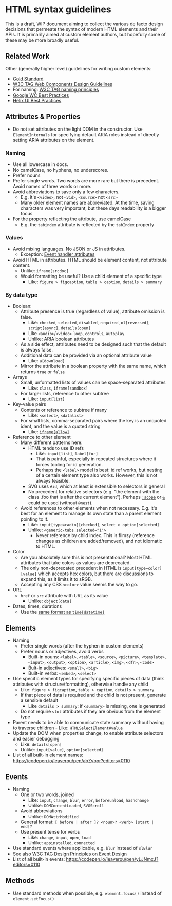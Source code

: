 # HTML syntax guidelines

This is a draft, WIP document aiming to collect the various de facto design decisions that permeate the syntax of modern HTML elements and their APIs.
It is primarily aimed at custom element authors, but hopefully some of these may be more broadly useful.

## Related Work

Other (generally higher level) guidelines for writing custom elements:

- [Gold Standard](https://github.com/webcomponents/gold-standard/wiki)
- [W3C TAG Web Components Design Guidelines](https://w3ctag.github.io/webcomponents-design-guidelines/#native-html-elements)
- For naming: [W3C TAG naming principles](https://w3ctag.github.io/design-principles/#naming-is-hard)
- [Google WC Best Practices](https://developers.google.com/web/fundamentals/web-components/best-practices)
- [Helix UI Best Practices](https://github.com/HelixDesignSystem/helix-ui/wiki/Custom-Elements)

## Attributes & Properties

- Do not set attributes on the light DOM in the constructor. Use `ElementInternals` for specifying default ARIA roles instead of directly setting ARIA attributes on the element.

### Naming
- Use all lowercase in docs. 
- No camelCase, no hyphens, no underscores.
- Prefer nouns
- Prefer single words. Two words are more rare but there is precedent. Avoid names of three words or more.
- Avoid abbreviations to save only a few characters. 
	- E.g. it's `<video>`, not `<vid>`, `<source>` not `<src>`
	- Many older element names are abbreviated. At the time, saving characters was very important, but these days readability is a bigger focus
- For the property reflecting the attribute, use camelCase
	- E.g. the `tabindex` attribute is reflected by the `tabIndex` property

### Values

- Avoid mixing languages. No JSON or JS in attributes.
	- Exception: [Event handler attributes](https://w3ctag.github.io/design-principles/#always-add-event-handlers)
- Avoid HTML in attributes. HTML should be element content, not attribute content.
	- Unlike: `iframe[srcdoc]`
	- Would formatting be useful? Use a child element of a specific type
		- Like: `figure > figcaption`, `table > caption`, `details > summary`

### By data type

- Boolean:
	- Attribute presence is true (regardless of value), attribute omission is false.
		- Like: `checked`, `selected`, `disabled`, `required`, `ol[reversed]`, `script[async]`, `details[open]`
		- Like `<audio>`/`<video>` `loop`, `controls`, `autoplay`
		- Unlike: ARIA boolean attributes
	- As a side effect, attributes need to be designed such that the default is always false.
	- Additional data can be provided via an optional attribute value
		- Like: `a[download]`
	- Mirror the attribute in a boolean property with the same name, which returns `true` or `false`
- Arrays
	- Small, unformatted lists of values can be space-separated attributes
		- Like: `class`, `iframe[sandbox]`
	- For larger lists, reference to other subtree
		- Like: `input[list]`
- Key-value pairs
	- Contents or reference to subtree if many
		- Like: `<select>`, `<datalist>`
	- For small lists, comma-separated pairs where the key is an unquoted ident, and the value is a quoted string
		- Like: [`iframe[allow]`](https://wiki.developer.mozilla.org/en-US/docs/Web/HTTP/Feature_Policy/Using_Feature_Policy#The_iframe_allow_attribute)
- Reference to other element
	- Many different patterns here:
		- HTML tends to use ID refs 
			- Like: `input[list]`, `label[for]`
			- That is painful, especially in repeated structures where it forces tooling for id generation.
			- Perhaps the `<label>` model is best: id ref works, but nesting of a certain element type also works. However, this is not always feasible.
		- SVG uses `#id`, which at least is extensible to selectors in general
		- No precedent for relative selectors (e.g. "the element with the class .foo that is after the current element"). Perhaps [`:scope`](https://drafts.csswg.org/selectors-4/#the-scope-pseudo) or [`&`](https://drafts.csswg.org/css-nesting-1/#direct) could be used (without `@nest`).
	- Avoid references to other elements when not necessary. E.g. it's best for an element to manage its own state than a parent element pointing to it. 
		- Like: `input[type=radio][checked]`, `select > option[selected]`
		- Unlike: [`<generic-tabs selected="1">`](https://genericcomponents.netlify.app/generic-tabs/demo/index.html)
			- Never reference by child index. This is flimsy (reference changes as children are added/removed), and not idiomatic to HTML.
- Color
	- Are you absolutely sure this is not presentational? Most HTML attributes that take colors as values are deprecated.
	- The only non-deprecated precedent in HTML is `input[type=color][value]` which accepts hex colors, but there are discussions to expand this, as it limits it to sRGB.
	- Accepting any CSS `<color>` value seems the way to go.
- URL
	- `href` or `src` attribute with URL as its value
		- Unlike: `object[data]`
- Dates, times, durations
	- Use the [same format as `time[datetime]`](https://html.spec.whatwg.org/multipage/text-level-semantics.html#the-time-element)

## Elements
 
- Naming
	- Prefer single words (after the hyphen in custom elements)
	- Prefer nouns or adjectives, avoid verbs
		- Built-in nouns: `<label>`, `<table>`, `<source>`, `<picture>`, `<template>`, `<input>`, `<output>`, `<option>`, `<article>`, `<img>`, `<dfn>`, `<code>`
		- Bult-in adjectives: `<small>`, `<big>`
		- Built-in verbs: `<embed>`, `<select>`
- Use specific element types for specifying specific pieces of data (think attributes with structure/formatting), otherwise handle any child 
	- Like: `figure > figcaption`, `table > caption`, `details > summary`
	- If that piece of data is required and the child is not present, generate a sensible default
		- Like `details > summary`: if `<summary>` is missing, one is generated
	- Do not require `slot` attributes if they are obvious from the element type
- Parent needs to be able to communicate state summary without having to traverse children
		- Like: `HTMLSelectElement#value`
- Update the DOM when properties change, to enable attribute selectors and easier debugging
	- Like: `details[open]`
	- Unlike: `input[value]`, `option[selected]`
- List of all built-in element names: https://codepen.io/leaverou/pen/abZvbor?editors=0110

## Events

- Naming
	- One or two words, joined 
		- Like: `input`, `change`, `blur`, `error`, `beforeunload`, `hashchange`
		- Unlike: `DOMContentLoaded`, `SVGScroll`
	- Avoid abbreviations
		- Unlike: `DOMAttrModified`
	- General format: `[ before | after ]? <noun>? <verb> [start | end]?`
	- Use present tense for verbs
		- Like: `change`, `input`, `open`, `load`
		- Unlike: `appinstalled`, `connected`
- Use standard events where applicable, e.g. `blur` instead of `slBlur`
- See also [W3C TAG Design Principles on Event Design](https://w3ctag.github.io/design-principles/#event-design)
- List of all built-in events: https://codepen.io/leaverou/pen/yLJNmxJ?editors=0110

## Methods

- Use standard methods when possible, e.g. `element.focus()` instead of `element.setFocus()`
